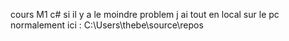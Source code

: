 cours M1 c# si il y a le moindre problem j ai tout en local sur le pc normalement ici : C:\Users\thebe\source\repos
